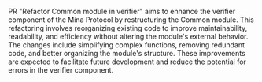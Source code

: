 PR "Refactor Common module in verifier" aims to enhance the verifier component of the Mina Protocol by restructuring the Common module. This refactoring involves reorganizing existing code to improve maintainability, readability, and efficiency without altering the module's external behavior. The changes include simplifying complex functions, removing redundant code, and better organizing the module's structure. These improvements are expected to facilitate future development and reduce the potential for errors in the verifier component.
